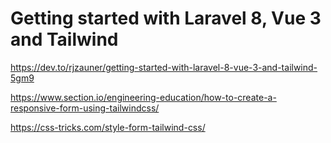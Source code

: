 # Getting started with Laravel 8, Vue 3 and Tailwind 

https://dev.to/rjzauner/getting-started-with-laravel-8-vue-3-and-tailwind-5gm9

https://www.section.io/engineering-education/how-to-create-a-responsive-form-using-tailwindcss/

https://css-tricks.com/style-form-tailwind-css/
